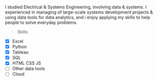 I studied Electrical & Systems Engineering, involving data & systems. I experienced in managing of large-scale systems development projects & using data tools for data analytics, and i enjoy applying my skills to help people to solve everyday problems.

> Skills

- [x] Excel
- [x] Python
- [x] Tableau
- [x] SQL
- [x] HTML CSS JS
- [ ] Other data tools
- [ ] Cloud

<br />


